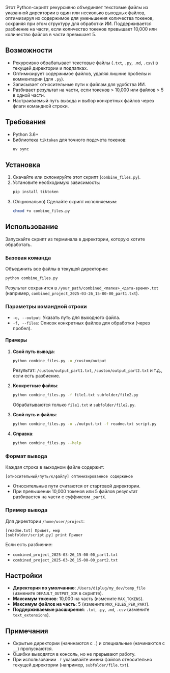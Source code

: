 
Этот Python-скрипт рекурсивно объединяет текстовые файлы из указанной директории в один или несколько выходных файлов, оптимизируя их содержимое для уменьшения количества токенов, сохраняя при этом структуру для обработки ИИ. Поддерживается разбиение на части, если количество токенов превышает 10,000 или количество файлов в части превышает 5.

## Возможности
- Рекурсивно обрабатывает текстовые файлы (`.txt`, `.py`, `.md`, `.csv`) в текущей директории и подпапках.
- Оптимизирует содержимое файлов, удаляя лишние пробелы и комментарии (для `.py`).
- Записывает относительные пути к файлам для удобства ИИ.
- Разбивает результат на части, если токенов > 10,000 или файлов > 5 в одной части.
- Настраиваемый путь вывода и выбор конкретных файлов через флаги командной строки.

## Требования
- Python 3.6+
- Библиотека `tiktoken` для точного подсчета токенов:
  ```bash
  uv sync
  ```

## Установка
1. Скачайте или склонируйте этот скрипт (`combine_files.py`).
2. Установите необходимую зависимость:
   ```bash
   pip install tiktoken
   ```
3. (Опционально) Сделайте скрипт исполняемым:
   ```bash
   chmod +x combine_files.py
   ```

## Использование
Запускайте скрипт из терминала в директории, которую хотите обработать.

### Базовая команда
Объединить все файлы в текущей директории:
```bash
python combine_files.py
```
Результат сохранится в `/your_path/combined_<папка>_<дата-время>.txt` (например, `combined_project_2025-03-26_15-00-00_part1.txt`).

### Параметры командной строки
- `-o, --output`: Указать путь для выходного файла.
- `-f, --files`: Список конкретных файлов для обработки (через пробел).

#### Примеры
1. **Свой путь вывода**:
   ```bash
   python combine_files.py -o /custom/output
   ```
   Результат: `/custom/output_part1.txt`, `/custom/output_part2.txt` и т.д., если есть разбиение.

2. **Конкретные файлы**:
   ```bash
   python combine_files.py -f file1.txt subfolder/file2.py
   ```
   Обрабатываются только `file1.txt` и `subfolder/file2.py`.

3. **Свой путь и файлы**:
   ```bash
   python combine_files.py -o ./output.txt -f readme.txt script.py
   ```

4. **Справка**:
   ```bash
   python combine_files.py --help
   ```

### Формат вывода
Каждая строка в выходном файле содержит:
```
[относительный/путь/к/файлу] оптимизированное содержимое
```
- Относительные пути считаются от стартовой директории.
- При превышении 10,000 токенов или 5 файлов результат разбивается на части с суффиксом `_partX`.

### Пример вывода
Для директории `/home/user/project`:
```
[readme.txt] Привет, мир
[subfolder/script.py] print Привет
```
Если есть разбиение:
- `combined_project_2025-03-26_15-00-00_part1.txt`
- `combined_project_2025-03-26_15-00-00_part2.txt`

## Настройки
- **Директория по умолчанию**: `/Users/diplug/my_dev/temp_file` (измените `DEFAULT_OUTPUT_DIR` в скрипте).
- **Максимум токенов**: 10,000 на часть (измените `MAX_TOKENS`).
- **Максимум файлов на часть**: 5 (измените `MAX_FILES_PER_PART`).
- **Поддерживаемые расширения**: `.txt`, `.py`, `.md`, `.csv` (измените `text_extensions`).

## Примечания
- Скрытые директории (начинаются с `.`) и специальные (начинаются с `__`) пропускаются.
- Ошибки выводятся в консоль, но не прерывают работу.
- При использовании `-f` указывайте имена файлов относительно текущей директории (например, `subfolder/file.txt`).
